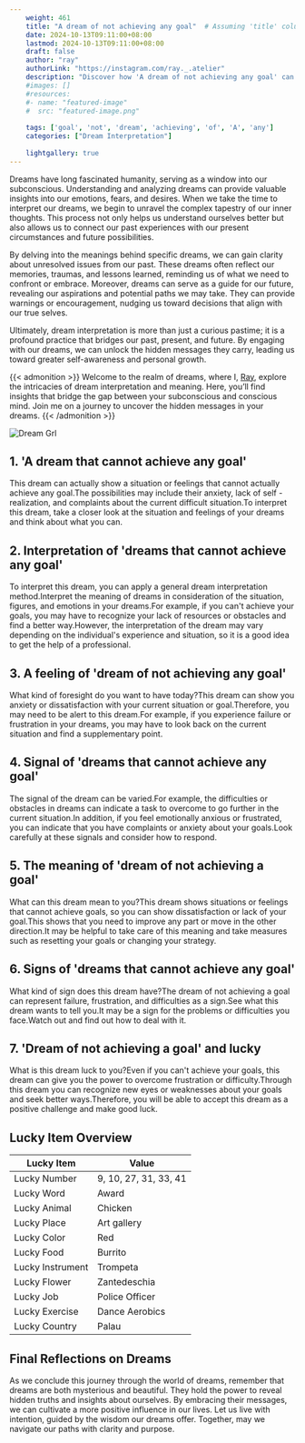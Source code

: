 ```yaml
---
    weight: 461
    title: "A dream of not achieving any goal"  # Assuming 'title' column exists
    date: 2024-10-13T09:11:00+08:00
    lastmod: 2024-10-13T09:11:00+08:00
    draft: false
    author: "ray"
    authorLink: "https://instagram.com/ray._.atelier"
    description: "Discover how 'A dream of not achieving any goal' can interpret your future and uncover its significant meanings in your life."
    #images: []
    #resources:
    #- name: "featured-image"
    #  src: "featured-image.png"
    
    tags: ['goal', 'not', 'dream', 'achieving', 'of', 'A', 'any']
    categories: ["Dream Interpretation"]
    
    lightgallery: true
---
```

    
Dreams have long fascinated humanity, serving as a window into our subconscious. Understanding and analyzing dreams can provide valuable insights into our emotions, fears, and desires. When we take the time to interpret our dreams, we begin to unravel the complex tapestry of our inner thoughts. This process not only helps us understand ourselves better but also allows us to connect our past experiences with our present circumstances and future possibilities.

By delving into the meanings behind specific dreams, we can gain clarity about unresolved issues from our past. These dreams often reflect our memories, traumas, and lessons learned, reminding us of what we need to confront or embrace. Moreover, dreams can serve as a guide for our future, revealing our aspirations and potential paths we may take. They can provide warnings or encouragement, nudging us toward decisions that align with our true selves.

Ultimately, dream interpretation is more than just a curious pastime; it is a profound practice that bridges our past, present, and future. By engaging with our dreams, we can unlock the hidden messages they carry, leading us toward greater self-awareness and personal growth.

{{< admonition >}}
Welcome to the realm of dreams, where I, [Ray](https://instagram.com/ray._.atelier), explore the intricacies of dream interpretation and meaning. Here, you’ll find insights that bridge the gap between your subconscious and conscious mind. Join me on a journey to uncover the hidden messages in your dreams.
{{< /admonition >}}

![Dream Grl](https://cdn.pixabay.com/photo/2017/11/02/03/35/gothic-2910057_1280.jpg "Dream Grl")

## 1. 'A dream that cannot achieve any goal'
This dream can actually show a situation or feelings that cannot actually achieve any goal.The possibilities may include their anxiety, lack of self -realization, and complaints about the current difficult situation.To interpret this dream, take a closer look at the situation and feelings of your dreams and think about what you can.

## 2. Interpretation of 'dreams that cannot achieve any goal'
To interpret this dream, you can apply a general dream interpretation method.Interpret the meaning of dreams in consideration of the situation, figures, and emotions in your dreams.For example, if you can't achieve your goals, you may have to recognize your lack of resources or obstacles and find a better way.However, the interpretation of the dream may vary depending on the individual's experience and situation, so it is a good idea to get the help of a professional.

## 3. A feeling of 'dream of not achieving any goal'
What kind of foresight do you want to have today?This dream can show you anxiety or dissatisfaction with your current situation or goal.Therefore, you may need to be alert to this dream.For example, if you experience failure or frustration in your dreams, you may have to look back on the current situation and find a supplementary point.

## 4. Signal of 'dreams that cannot achieve any goal'
The signal of the dream can be varied.For example, the difficulties or obstacles in dreams can indicate a task to overcome to go further in the current situation.In addition, if you feel emotionally anxious or frustrated, you can indicate that you have complaints or anxiety about your goals.Look carefully at these signals and consider how to respond.

## 5. The meaning of 'dream of not achieving a goal'
What can this dream mean to you?This dream shows situations or feelings that cannot achieve goals, so you can show dissatisfaction or lack of your goal.This shows that you need to improve any part or move in the other direction.It may be helpful to take care of this meaning and take measures such as resetting your goals or changing your strategy.

## 6. Signs of 'dreams that cannot achieve any goal'
What kind of sign does this dream have?The dream of not achieving a goal can represent failure, frustration, and difficulties as a sign.See what this dream wants to tell you.It may be a sign for the problems or difficulties you face.Watch out and find out how to deal with it.

## 7. 'Dream of not achieving a goal' and lucky
What is this dream luck to you?Even if you can't achieve your goals, this dream can give you the power to overcome frustration or difficulty.Through this dream you can recognize new eyes or weaknesses about your goals and seek better ways.Therefore, you will be able to accept this dream as a positive challenge and make good luck.

## Lucky Item Overview
| Lucky Item          | Value              |
|---------------|--------------------|
| Lucky Number        | 9, 10, 27, 31, 33, 41  |
| Lucky Word          | Award |
| Lucky Animal        | Chicken |
| Lucky Place         | Art gallery     |
| Lucky Color         | Red     |
| Lucky Food          | Burrito      |
| Lucky Instrument    | Trompeta |
| Lucky Flower        | Zantedeschia    |
| Lucky Job           | Police Officer       |
| Lucky Exercise      | Dance Aerobics  |
| Lucky Country       | Palau    |


##  Final Reflections on Dreams

As we conclude this journey through the world of dreams, remember that dreams are both mysterious and beautiful. They hold the power to reveal hidden truths and insights about ourselves. By embracing their messages, we can cultivate a more positive influence in our lives. Let us live with intention, guided by the wisdom our dreams offer. Together, may we navigate our paths with clarity and purpose.

